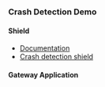 ### Crash Detection Demo

#### Shield
- [Documentation](https://github.ibm.com/IoT-Insurance/iot4i-shield-repo/tree/master/bosh-ecall)
- [Crash detection shield](https://github.ibm.com/IoT-Insurance/iot4i-shield-repo/blob/master/bosh-ecall/crash-detection-shield.js)

#### Gateway Application
